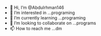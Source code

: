 - 👋 Hi, I’m @Abdulrhman146
- 👀 I’m interested in ...programing
- 🌱 I’m currently learning ...programing
- 💞️ I’m looking to collaborate on ...programs
- 📫 How to reach me ...dm

<!---
Abdulrhman146/Abdulrhman146 is a ✨ special ✨ repository because its `README.md` (this file) appears on your GitHub profile.
You can click the Preview link to take a look at your changes.
--->
